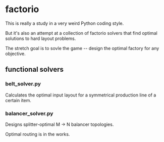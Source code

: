 # factorio

This is really a study in a very weird Python coding style.

But it's also an attempt at a collection of factorio solvers that find optimal solutions to hard layout problems.

The stretch goal is to sovle the game -- design the optimal factory for any objective.

## functional solvers

### belt_solver.py

Calculates the optimal input layout for a symmetrical production line of a
certain item.

### balancer_solver.py

Designs splitter-optimal M -> N balancer topologies.

Optimal routing is in the works.
